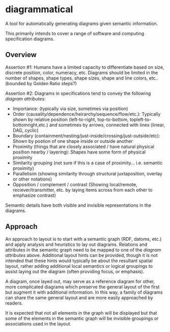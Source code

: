 # diagrammatical
A tool for automatically generating diagrams given semantic information.

This primarily intends to cover a range of software and computing specification diagrams.

## Overview

Assertion #1: Humans have a limited capacity to differentiate based on size, discrete position, color, numeracy, etc. Diagrams should be limited in the number of shapes, shape types, shape sizes, shape and line colors, etc.. (bounded by Golden Ratio steps?)

Assertion #2: Diagrams in specifications tend to convey the following _diagram attributes_:

* Importance: (typically via size, sometimes via position)
* Order (causality/dependence/heirarchy/sequence/flow/etc.): Typically shown by relative position (left-to-right, top-to-bottom, topleft-to-bottomright,etc.) and sometimes by arrows, connected with lines (linear, DAG, cyclic)
* Boundary (containment/nesting/just-inside/crossing/just-outside/etc): Shown by postion of one shape inside or outside another
* Proximity (things that are closely associated / have natural physical position nearby / layering): Shapes have some form of physical proximity
* Similarity grouping (not sure if this is a case of proximity... i.e. semantic proximity)
* Parallelisim (showing similarity through structural juxtaposition, overlay or other notations)
* Opposition / complement / contrast (Showing local/remote, reciever/transmitter, etc. by laying items across from each other to emphasize contrast)

Semantic details have both visible and invisible representations in the diagrams.

## Approach

An approach to layout is to start with a semantic graph (RDF, datoms, etc.) and apply analysis and heuristics to lay out diagrams. Relations and attributes in the semantic graph need to be mapped to one of the _diagram attributes_ above. Additional layout hints can be provided, though it is not intended that these hints would typically be about the resultant spatial layout, rather adding additional local semantics or logical groupings to assist laying out the diagram (often providing focus, or emphasis).

A diagram, once layed out, may serve as a reference diagram for other, more complicated diagrams which preserve the general layout of the first but augment it with additional information. In this way, a family of diagrams can share the same general layout and are more easily approached by readers.

It is expected that not all elements in the graph will be displayed but that some of the elements in the semantic graph will be invisible groupings or associations used in the layout.
